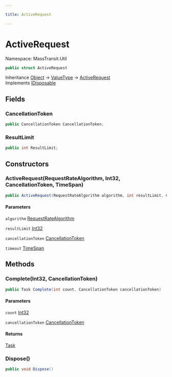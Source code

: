 ```yaml
---

title: ActiveRequest

---
```


# ActiveRequest

Namespace: MassTransit.Util

```csharp
public struct ActiveRequest
```

Inheritance [Object](https://learn.microsoft.com/en-us/dotnet/api/system.object) → [ValueType](https://learn.microsoft.com/en-us/dotnet/api/system.valuetype) → [ActiveRequest](../masstransit-util/activerequest)<br/>
Implements [IDisposable](https://learn.microsoft.com/en-us/dotnet/api/system.idisposable)

## Fields

### **CancellationToken**

```csharp
public CancellationToken CancellationToken;
```

### **ResultLimit**

```csharp
public int ResultLimit;
```

## Constructors

### **ActiveRequest(RequestRateAlgorithm, Int32, CancellationToken, TimeSpan)**

```csharp
public ActiveRequest(RequestRateAlgorithm algorithm, int resultLimit, CancellationToken cancellationToken, TimeSpan timeout)
```

#### Parameters

`algorithm` [RequestRateAlgorithm](../masstransit-util/requestratealgorithm)<br/>

`resultLimit` [Int32](https://learn.microsoft.com/en-us/dotnet/api/system.int32)<br/>

`cancellationToken` [CancellationToken](https://learn.microsoft.com/en-us/dotnet/api/system.threading.cancellationtoken)<br/>

`timeout` [TimeSpan](https://learn.microsoft.com/en-us/dotnet/api/system.timespan)<br/>

## Methods

### **Complete(Int32, CancellationToken)**

```csharp
public Task Complete(int count, CancellationToken cancellationToken)
```

#### Parameters

`count` [Int32](https://learn.microsoft.com/en-us/dotnet/api/system.int32)<br/>

`cancellationToken` [CancellationToken](https://learn.microsoft.com/en-us/dotnet/api/system.threading.cancellationtoken)<br/>

#### Returns

[Task](https://learn.microsoft.com/en-us/dotnet/api/system.threading.tasks.task)<br/>

### **Dispose()**

```csharp
public void Dispose()
```
